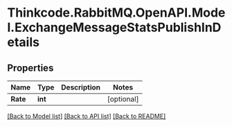 # Thinkcode.RabbitMQ.OpenAPI.Model.ExchangeMessageStatsPublishInDetails
## Properties

Name | Type | Description | Notes
------------ | ------------- | ------------- | -------------
**Rate** | **int** |  | [optional] 

[[Back to Model list]](../README.md#documentation-for-models) [[Back to API list]](../README.md#documentation-for-api-endpoints) [[Back to README]](../README.md)

